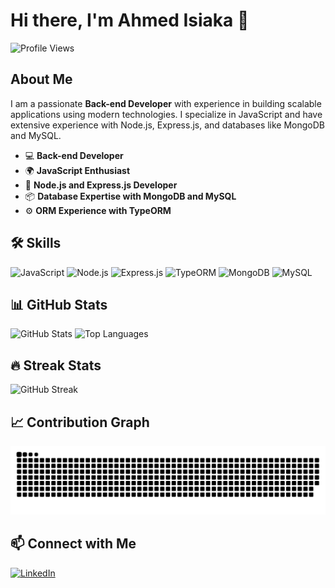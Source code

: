 # Hi there, I'm Ahmed Isiaka 👋

![Profile Views](https://komarev.com/ghpvc/?username=ahmeddavids&color=blue)

## About Me

I am a passionate **Back-end Developer** with experience in building scalable applications using modern technologies. I specialize in JavaScript and have extensive experience with Node.js, Express.js, and databases like MongoDB and MySQL.

- 💻 **Back-end Developer**
- 🌍 **JavaScript Enthusiast**
- 🚀 **Node.js and Express.js Developer**
- 📦 **Database Expertise with MongoDB and MySQL**
- ⚙️ **ORM Experience with TypeORM**

## 🛠️ Skills

![JavaScript](https://img.shields.io/badge/JavaScript-ES6+-F7DF1E?logo=javascript&logoColor=black&style=flat-square)
![Node.js](https://img.shields.io/badge/Node.js-339933?logo=node.js&logoColor=white&style=flat-square)
![Express.js](https://img.shields.io/badge/Express.js-404D59?logo=express&logoColor=white&style=flat-square)
![TypeORM](https://img.shields.io/badge/TypeORM-FF4F64?logo=data:image/png;base64,iVBORw0KGgoAAAANSUhEUgAAAAwAAAAQCAYAAAB3J5NpAAAACXBIWXMAAAsTAAALEwEAmpwYAAAAIklEQVQoz2NkYGBg2I7mEQI8xAdGCQgzVoNRWzKw4RMAAAEtQBwsyfjUAAAAASUVORK5CYII=&style=flat-square)
![MongoDB](https://img.shields.io/badge/MongoDB-47A248?logo=mongodb&logoColor=white&style=flat-square)
![MySQL](https://img.shields.io/badge/MySQL-4479A1?logo=mysql&logoColor=white&style=flat-square)

## 📊 GitHub Stats

![GitHub Stats](https://github-readme-stats.vercel.app/api?username=ahmeddavids&show_icons=true&theme=tokyonight&count_private=true)
![Top Languages](https://github-readme-stats.vercel.app/api/top-langs/?username=ahmeddavids&layout=compact&theme=tokyonight&langs_count=10&hide=lua)

## 🔥 Streak Stats

![GitHub Streak](https://github-readme-streak-stats.herokuapp.com/?user=ahmeddavids&theme=dark)

## 📈 Contribution Graph

![GitHub Snake](https://github.com/ahmeddavids/ahmeddavids/blob/output/github-contribution-grid-snake.svg)

## 📫 Connect with Me

[![LinkedIn](https://img.shields.io/badge/LinkedIn-Profile-blue?style=flat-square&logo=linkedin)](https://www.linkedin.com/in/ahmed-isiaka/)
<!-- [![Twitter](https://img.shields.io/badge/Twitter-Profile-blue?style=flat-square&logo=twitter)](https://twitter.com/ahmeddavids) -->
